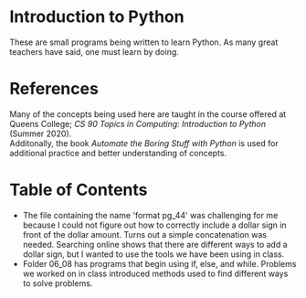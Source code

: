 # Introduction to Python
These are small programs being written to learn Python. As many great teachers have said, one must learn by doing.
# References
Many of the concepts being used here are taught in the course offered at Queens College; *CS 90 Topics in Computing: Introduction to Python* (Summer 2020).\
Additonally, the book *Automate the Boring Stuff with Python* is used for additional practice and better understanding of concepts.
# Table of Contents
- The file containing the name 'format pg_44' was challenging for me because I could not figure out how to correctly include a dollar sign in front of the dollar amount. Turns out a simple concatenation was needed. Searching online shows that there are different ways to add a dollar sign, but I wanted to use the tools we have been using in class.
- Folder 06_08 has programs that begin using if, else, and while. Problems we worked on in class introduced methods used to find different ways to solve problems. 